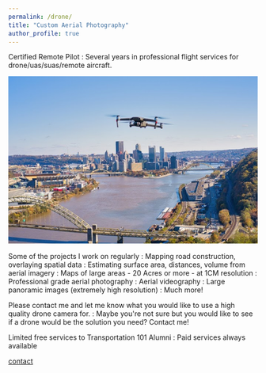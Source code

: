 ```yaml
---
permalink: /drone/
title: "Custom Aerial Photography"
author_profile: true
---
```

Certified Remote Pilot
:   Several years in professional flight services for drone/uas/suas/remote aircraft.

![](/images/dronepic.PNG)

Some of the projects I work on regularly
:   Mapping road construction, overlaying spatial data
:   Estimating surface area, distances, volume from aerial imagery
:   Maps of large areas - 20 Acres or more - at 1CM resolution
:   Professional grade aerial photography
:   Aerial videography
:   Large panoramic images (extremely high resolution)
:   Much more!

Please contact me and let me know what you would like to use a high quality drone camera for. 
:   Maybe you're not sure but you would like to see if a drone would be the solution you need? Contact me!

Limited free services to Transportation 101 Alumni
:   Paid services always available

[contact](mailto:dan.knopp@gmail.com)
